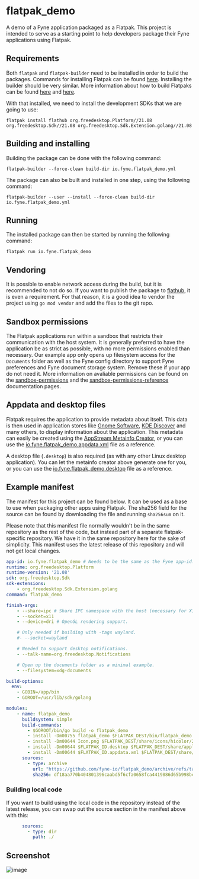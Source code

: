 # flatpak_demo
A demo of a Fyne application packaged as a Flatpak. This project is intended to serve as a starting point to help developers package their Fyne applications using Flatpak.

## Requirements
Both `flatpak` and `flatpak-builder` need to be installed in order to build the packages. Commands for installing Flatpak can be found [here](https://flatpak.org/setup/). Installing the builder should be very similar.
More information about how to build Flatpaks can be found [here](https://docs.flatpak.org/en/latest/first-build.html) and [here](https://docs.flatpak.org/en/latest/building.html).

With that installed, we need to install the development SDKs that we are going to use:
```
flatpak install flathub org.freedesktop.Platform//21.08 org.freedesktop.Sdk//21.08 org.freedesktop.Sdk.Extension.golang//21.08
```

## Building and installing
Building the package can be done with the following command:
```
flatpak-builder --force-clean build-dir io.fyne.flatpak_demo.yml
```

The package can also be built and installed in one step, using the following command:
```
flatpak-builder --user --install --force-clean build-dir io.fyne.flatpak_demo.yml
```

## Running
The installed package can then be started by running the following command:
```
flatpak run io.fyne.flatpak_demo
```

## Vendoring
It is possible to enable network access during the build, but it is recommended to not do so. If you want to publish the package to [flathub](https://flathub.org), it is even a requirement.
For that reason, it is a good idea to vendor the project using `go mod vendor` and add the files to the git repo.

## Sandbox permissions
The Flatpak applications run within a sandbox that restricts their communication with the host system. It is generally preferred to have the application be as strict as possible,
with no more permissions enabled than necessary. Our example app only opens up filesystem access for the `Documents` folder as well as the Fyne config directory to support Fyne
preferences and Fyne document storage system. Remove these if your app do not need it.
More information on avaliable permissions can be found on the [sandbox-permissions](https://docs.flatpak.org/en/latest/sandbox-permissions.html) 
and the [sandbox-permissions-reference](https://docs.flatpak.org/en/latest/sandbox-permissions-reference.html) documentation pages.

## Appdata and desktop files
Flatpak requires the application to provide metadata about itself. This data is then used in application stores like [Gnome Software](https://apps.gnome.org/en-GB/app/org.gnome.Software/), [KDE Discover](https://apps.kde.org/discover/)
and many others, to display information about the application. This metadata can easily be created using the [AppStream Metainfo Creator](https://www.freedesktop.org/software/appstream/metainfocreator/#/guiapp),
or you can use the [io.fyne.flatpak_demo.appdata.xml](https://github.com/fyne-io/flatpak_demo/blob/main/io.fyne.flatpak_demo.appdata.xml) file as a reference.

A desktop file (`.desktop`) is also required (as with any other Linux desktop application). You can let the metainfo creator above generate one for you, or you can use the [io.fyne.flatpak_demo.desktop](https://github.com/fyne-io/flatpak_demo/blob/main/io.fyne.flatpak_demo.desktop) file as a reference.

## Example manifest
The manifest for this project can be found below. It can be used as a base to use when packaging other apps using Flatpak.
The sha256 field for the source can be found by downloading the file and running `sha256sum` on it.

Please note that this manifest file normally wouldn't be in the same repository as the rest of the code, but instead
part of a separate flatpak-specific repository. We have it in the same repository here for the sake of simplicity.
This manifest uses the latest release of this repository and will not get local changes.

```yml
app-id: io.fyne.flatpak_demo # Needs to be the same as the Fyne app-id.
runtime: org.freedesktop.Platform
runtime-version: '21.08'
sdk: org.freedesktop.Sdk
sdk-extensions:
    - org.freedesktop.Sdk.Extension.golang
command: flatpak_demo

finish-args:
    - --share=ipc # Share IPC namespace with the host (necessary for X11).
    - --socket=x11
    - --device=dri # OpenGL rendering support.

    # Only needed if building with -tags wayland.
    #- --socket=wayland

    # Needed to support desktop notifications.
    - --talk-name=org.freedesktop.Notifications

    # Open up the documents folder as a minimal example.
    - --filesystem=xdg-documents

build-options:
  env:
    - GOBIN=/app/bin
    - GOROOT=/usr/lib/sdk/golang

modules:
    - name: flatpak_demo
      buildsystem: simple
      build-commands:
        - $GOROOT/bin/go build -o flatpak_demo
        - install -Dm00755 flatpak_demo $FLATPAK_DEST/bin/flatpak_demo
        - install -Dm00644 Icon.png $FLATPAK_DEST/share/icons/hicolor/256x256/apps/$FLATPAK_ID.png
        - install -Dm00644 $FLATPAK_ID.desktop $FLATPAK_DEST/share/applications/$FLATPAK_ID.desktop
        - install -Dm00644 $FLATPAK_ID.appdata.xml $FLATPAK_DEST/share/appdata/$FLATPAK_ID.appdata.xml
      sources:
        - type: archive
          url: "https://github.com/fyne-io/flatpak_demo/archive/refs/tags/v1.1.0.tar.gz"
          sha256: df18aa770b404801396caabd5f6cfa0658fca4419886d65b998bc80ed66fe59e
```

### Building local code
If you want to build using the local code in the repository instead of the latest release, you can
swap out the source section in the manifest above with this:

```yml
      sources:
        - type: dir
          path: ./
```

## Screenshot
![image](https://user-images.githubusercontent.com/25466657/132946432-97394fa4-3980-473a-a161-99240d02a95e.png)
